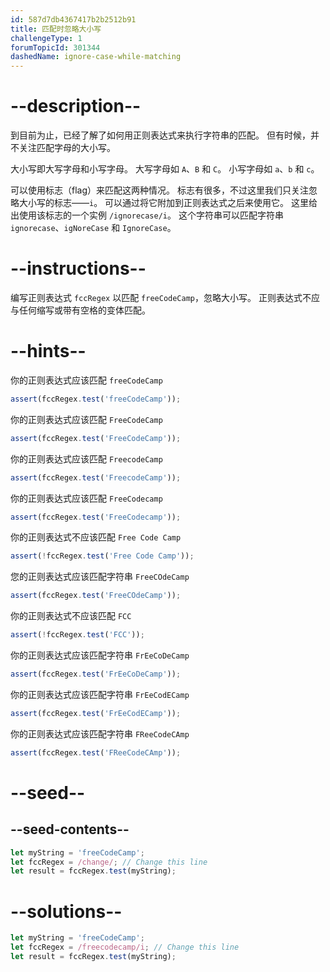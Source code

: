 ```yaml
---
id: 587d7db4367417b2b2512b91
title: 匹配时忽略大小写
challengeType: 1
forumTopicId: 301344
dashedName: ignore-case-while-matching
---
```


# --description--

到目前为止，已经了解了如何用正则表达式来执行字符串的匹配。 但有时候，并不关注匹配字母的大小写。

大小写即大写字母和小写字母。 大写字母如 `A`、`B` 和 `C`。 小写字母如 `a`、`b` 和 `c`。

可以使用标志（flag）来匹配这两种情况。 标志有很多，不过这里我们只关注忽略大小写的标志——`i`。 可以通过将它附加到正则表达式之后来使用它。 这里给出使用该标志的一个实例 `/ignorecase/i`。 这个字符串可以匹配字符串 `ignorecase`、`igNoreCase` 和 `IgnoreCase`。

# --instructions--

编写正则表达式 `fccRegex` 以匹配 `freeCodeCamp`，忽略大小写。 正则表达式不应与任何缩写或带有空格的变体匹配。

# --hints--

你的正则表达式应该匹配 `freeCodeCamp`

```js
assert(fccRegex.test('freeCodeCamp'));
```

你的正则表达式应该匹配 `FreeCodeCamp`

```js
assert(fccRegex.test('FreeCodeCamp'));
```

你的正则表达式应该匹配 `FreecodeCamp`

```js
assert(fccRegex.test('FreecodeCamp'));
```

你的正则表达式应该匹配 `FreeCodecamp`

```js
assert(fccRegex.test('FreeCodecamp'));
```

你的正则表达式不应该匹配 `Free Code Camp`

```js
assert(!fccRegex.test('Free Code Camp'));
```

您的正则表达式应该匹配字符串 `FreeCOdeCamp`

```js
assert(fccRegex.test('FreeCOdeCamp'));
```

你的正则表达式不应该匹配 `FCC`

```js
assert(!fccRegex.test('FCC'));
```

你的正则表达式应该匹配字符串 `FrEeCoDeCamp`

```js
assert(fccRegex.test('FrEeCoDeCamp'));
```

你的正则表达式应该匹配字符串 `FrEeCodECamp`

```js
assert(fccRegex.test('FrEeCodECamp'));
```

你的正则表达式应该匹配字符串 `FReeCodeCAmp`

```js
assert(fccRegex.test('FReeCodeCAmp'));
```

# --seed--

## --seed-contents--

```js
let myString = 'freeCodeCamp';
let fccRegex = /change/; // Change this line
let result = fccRegex.test(myString);
```

# --solutions--

```js
let myString = 'freeCodeCamp';
let fccRegex = /freecodecamp/i; // Change this line
let result = fccRegex.test(myString);
```
